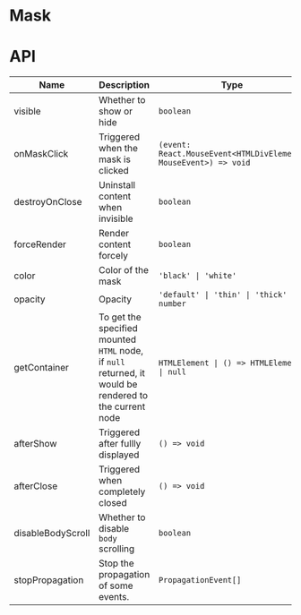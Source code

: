 # Mask

<code src="./demos/demo1.tsx"></code>

# API

| Name              | Description                                                                                            | Type                                                            | Default     |
| ----------------- | ------------------------------------------------------------------------------------------------------ | --------------------------------------------------------------- | ----------- |
| visible           | Whether to show or hide                                                                                | `boolean`                                                       | `true`      |
| onMaskClick       | Triggered when the mask is clicked                                                                     | `(event: React.MouseEvent<HTMLDivElement, MouseEvent>) => void` | -           |
| destroyOnClose    | Uninstall content when invisible                                                                       | `boolean`                                                       | `false`     |
| forceRender       | Render content forcely                                                                                 | `boolean`                                                       | `false`     |
| color             | Color of the mask                                                                                      | `'black' \| 'white'`                                            | `'black'`   |
| opacity           | Opacity                                                                                                | `'default' \| 'thin' \| 'thick' \| number`                      | `'default'` |
| getContainer      | To get the specified mounted `HTML` node, if `null` returned, it would be rendered to the current node | `HTMLElement \| () => HTMLElement \| null`                      | `null`      |
| afterShow         | Triggered after fullly displayed                                                                       | `() => void`                                                    | -           |
| afterClose        | Triggered when completely closed                                                                       | `() => void`                                                    | -           |
| disableBodyScroll | Whether to disable `body` scrolling                                                                    | `boolean`                                                       | `true`      |
| stopPropagation   | Stop the propagation of some events.                                                                   | `PropagationEvent[]`                                            | `['click']` |
